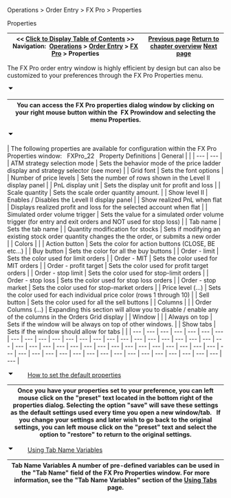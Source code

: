 ﻿


Operations \> Order Entry \> FX Pro \> Properties






















Properties







| \<\< [Click to Display Table of Contents](properties_fx_pro.md) \>\> **Navigation:**     [Operations](operations.md) \> [Order Entry](order_entry.md) \> [FX Pro](fx_pro.md) \> Properties | [Previous page](managing_positions_fx_pro.md) [Return to chapter overview](fx_pro.md) [Next page](fx_board.md) |
| --- | --- |














The FX Pro order entry window is highly efficient by design but can also be customized to your preferences through the FX Pro Properties menu.


![tog_minus](tog_minus.gif)




| You can access the FX Pro properties dialog window by clicking on your right mouse button within the  FX Prowindow and selecting the menu Properties. |
| --- |



![tog_minus](tog_minus.gif)




| The following properties are available for configuration within the FX Pro Properties window:   FXPro_22   Property Definitions   | General |  | | --- | --- | | ATM strategy selection mode | Sets the behavior mode of the price ladder display and strategy selector (see more) | | Grid font | Sets the font options | | Number of price levels | Sets the number of rows shown in the Level II display panel | | PnL display unit | Sets the display unit for profit and loss | | Scale quantity | Sets the scale order quantity amount. | | Show level II | Enables / Disables the Levell II display panel | | Show realized PnL when flat | Displays realized profit and loss for the selected account when flat | | Simulated order volume trigger | Sets the value for a simulated order volume trigger (for entry and exit orders and NOT used for stop loss) | | Tab name | Sets the tab name | | Quantity modification for stocks | Sets if modifying an existing stock order quantity changes the the order, or submits a new order | | Colors |  | | Action button | Sets the color for action buttons (CLOSE, BE etc...) | | Buy button | Sets the color for all the buy buttons | | Order \- limit | Sets the color used for limit orders | | Order \- MIT | Sets the color used for MIT orders | | Order \- profit target | Sets the color used for profit target orders | | Order \- stop limit | Sets the color used for stop\-limit orders | | Order \- stop loss | Sets the color used for stop loss orders | | Order \- stop market | Sets the color used for stop\-market orders | | Price level (...) | Sets the color used for each individual price color (rows 1 through 10\) | | Sell button | Sets the color used for all the sell buttons | | Columns |  | | Order Columns (...) | Expanding this section will allow you to disable / enable any of the columns in the Orders Grid display | | Window |  | | Always on top | Sets if the window will be always on top of other windows. | | Show tabs | Sets if the window should allow for tabs | |
| --- | --- | --- | --- | --- | --- | --- | --- | --- | --- | --- | --- | --- | --- | --- | --- | --- | --- | --- | --- | --- | --- | --- | --- | --- | --- | --- | --- | --- | --- | --- | --- | --- | --- | --- | --- | --- | --- | --- | --- | --- | --- | --- | --- | --- | --- | --- | --- | --- | --- | --- | --- | --- | --- | --- |



![tog_minus](tog_minus.gif)        [How to set the default properties](javascript:HMToggle('toggle','HowToSetTheDefaultProperties','HowToSetTheDefaultProperties_ICON'))




| Once you have your properties set to your preference, you can left mouse click on the "preset" text located in the bottom right of the properties dialog. Selecting the option "save" will save these settings as the default settings used every time you open a new window/tab.   If you change your settings and later wish to go back to the original settings, you can left mouse click on the "preset" text and select the option to "restore" to return to the original settings. |
| --- |



![tog_minus](tog_minus.gif)        [Using Tab Name Variables](javascript:HMToggle('toggle','UsingTabNameVariables','UsingTabNameVariables_ICON'))




| Tab Name Variables A number of pre\-defined variables can be used in the "Tab Name" field of the FX Pro Properties window. For more information, see the "Tab Name Variables" section of the [Using Tabs](using_tabs.md) page. |
| --- |










